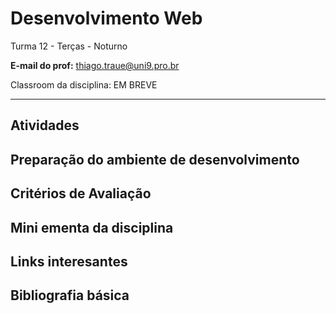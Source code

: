 # Desenvolvimento Web

Turma 12 - Terças - Noturno

**E-mail do prof:** thiago.traue@uni9.pro.br

Classroom da disciplina: EM BREVE

---

## Atividades

## Preparação do ambiente de desenvolvimento

## Critérios de Avaliação

## Mini ementa da disciplina

## Links interesantes

## Bibliografia básica